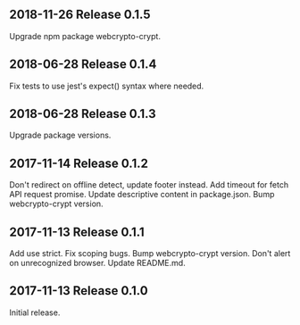 ## 2018-11-26  Release 0.1.5

Upgrade npm package webcrypto-crypt.

## 2018-06-28  Release 0.1.4

Fix tests to use jest's expect() syntax where needed.

## 2018-06-28  Release 0.1.3

Upgrade package versions.

## 2017-11-14  Release 0.1.2

Don't redirect on offline detect, update footer instead.
Add timeout for fetch API request promise.
Update descriptive content in package.json.
Bump webcrypto-crypt version.

## 2017-11-13  Release 0.1.1

Add use strict.
Fix scoping bugs.
Bump webcrypto-crypt version.
Don't alert on unrecognized browser.
Update README.md.

## 2017-11-13  Release 0.1.0

Initial release.
